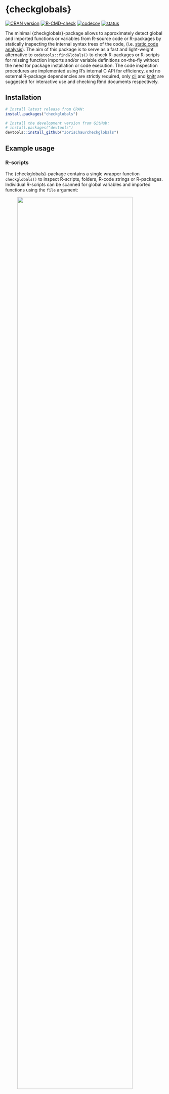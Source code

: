 
<!-- README.md is generated from README.Rmd. Please edit that file -->

# {checkglobals}

<!-- badges: start -->

[![CRAN
version](https://www.r-pkg.org/badges/version/checkglobals)](https://cran.r-project.org/package=checkglobals)
[![R-CMD-check](https://github.com/JorisChau/checkglobals/workflows/R-CMD-check/badge.svg)](https://github.com/JorisChau/checkglobals/actions)
[![codecov](https://codecov.io/gh/JorisChau/checkglobals/branch/master/graph/badge.svg)](https://app.codecov.io/gh/JorisChau/checkglobals)
[![status](https://tinyverse.netlify.app/badge/checkglobals)](https://CRAN.R-project.org/package=checkglobals)
<!-- badges: end -->

The minimal {checkglobals}-package allows to approximately detect global
and imported functions or variables from R-source code or R-packages by
statically inspecting the internal syntax trees of the code,
(i.e. [static code
analysis](https://en.wikipedia.org/wiki/Static_program_analysis)). The
aim of this package is to serve as a fast and light-weight alternative
to `codetools::findGlobals()` to check R-packages or R-scripts for
missing function imports and/or variable definitions on-the-fly without
the need for package installation or code execution. The code inspection
procedures are implemented using R’s internal C API for efficiency, and
no external R-package dependencies are strictly required, only
[cli](https://CRAN.R-project.org/package=cli) and
[knitr](https://CRAN.R-project.org/package=knitr) are suggested for
interactive use and checking Rmd documents respectively.

## Installation

``` r
# Install latest release from CRAN:
install.packages("checkglobals")

# Install the development version from GitHub:
# install.packages("devtools")
devtools::install_github("JorisChau/checkglobals")
```

## Example usage

### R-scripts

The {checkglobals}-package contains a single wrapper function
`checkglobals()` to inspect R-scripts, folders, R-code strings or
R-packages. Individual R-scripts can be scanned for global variables and
imported functions using the `file` argument:

<img src="./README/screen01.svg" width="85%" style="display: block; margin: auto;" />

<br>

The R-script in this example contains a simple R-Shiny application
available at
<https://raw.githubusercontent.com/rstudio/shiny-examples/main/004-mpg/app.R>.

#### Printed output

Printing the S3-object returned by `checkglobals()` outputs: 1. the
*name* and *location* of all unrecognized global variables; and 2. the
*name* and *location* of all detected imported functions grouped by
R-package.

The *location* `app.R#36` lists the R-file name (`app.R`) and line
number (`36`) of the detected variable or function. If
[cli](https://CRAN.R-project.org/package=cli) is installed and
cli-hyperlinks are supported, clicking the *location* links opens the
source file pointing to the given line number. The bars and counts
behind the imported package names highlight the number of function calls
detected from each package. This information can be used to get a better
sense of the importance of an imported package and how much effort it
would take to remove it as a dependency.

To inspect only the detected global variables or imported functions,
index the S3-object by its `globals` (`chk$globals`) or `imports`
(`chk$imports`) components. For instance, we can print detailed source
code references of the unrecognized global variables with:

<img src="./README/screen02.svg" width="85%" style="display: block; margin: auto;" />

#### Remote files

Instead of a local file, the `file` argument in `checkglobals()` can
also be a remote file location (e.g. a server or the web), in which case
the remote file is first downloaded as a temporary file with
`download.file()`.

<img src="./README/screen03.svg" width="85%" style="display: block; margin: auto;" />

### R Markdown files

The `file` argument in `checkglobals()` also accepts R Markdown (`.Rmd`
or `.Rmarkdown`) file locations. For R Markdown files, the R code chunks
are first extracted into a temporary R-script with `knitr::purl()`,
which is then analyzed by `checkglobals()`:

<img src="./README/screen04.svg" width="85%" style="display: block; margin: auto;" />

<br>

**Note**: R-packages that are imported or loaded, but have no detected
function imports are displayed with an *n/a* reference. This can happen
when `checkglobals()` falsely ignores one or more imported functions
from the given package or when the package is not actually needed as a
dependency. In both cases this is useful information to have. In the
above example, `tibble` is loaded in order to use `tribble()`, but the
`tribble()` function is also exported by `dplyr`, so it shows up under
the `dplyr` imports instead.

### Folders

Folders containing R-scripts can be scanned with the `dir` argument in
`checkglobals()`, which inspects all R-scripts present in `dir`. The
following example scans an R-Shiny app folder containing a `ui.R` and
`server.R` file (source:
<https://github.com/rstudio/shiny-examples/tree/main/018-datatable-options>),

<img src="./README/screen05.svg" width="85%" style="display: block; margin: auto;" />

<br>

**Note**: if imports are detected from an R-package not installed in the
current R-session, an alert is printed as in the example above. Function
calls accessing the missing R-package explicitly, using e.g. `::` or
`:::`, can still be fully identified as imports by `checkglobals()`.
Function calls with no reference to the missing R-package will be listed
as unrecognized globals.

### R-packages

R-package folders can be scanned with the `pkg` argument in
`checkglobals()`. Conceptually, `checkglobals()` scans all files in the
`/R` folder of the package and contrasts the detected (unrecognized)
globals and imports against the imports listed in the NAMESPACE file of
the package. R-scripts present elsewhere in the package (e.g. in the
`/inst` folder) are **not** analyzed, as these are not coupled to the
package NAMESPACE file. To illustrate, we can run `checkglobals()` on
its own package folder:

<img src="./README/screen06.svg" width="85%" style="display: block; margin: auto;" />

#### Bundled R-packages

Instead of local R-package folders, the `pkg` argument also accepts file
paths to bundled source R-packages (tar.gz). This can either be a tar.gz
package on the local filesystem, or a remote file location, such as the
web (similar to the `file` argument).

##### Local filesystem:

<img src="./README/screen07.svg" width="85%" style="display: block; margin: auto;" />

##### Remote file location:

<img src="./README/screen08a.svg" width="85%" style='margin-left:70px' style="display: block; margin: auto;" />
<img src="./README/screen08b.svg" width="85%" style='margin-top:-20px;margin-left:70px' style="display: block; margin: auto;" />

<br>

**Remark**: if `checkglobals()` is called without a `file`, `dir`,
`text` or `pkg` argument, the function is run in the current working
directory. If the current working directory is an R-package folder, this
is identical to `checkglobals(pkg = ".")`, otherwise the behavior is the
same as `checkglobals(dir = ".")`.

### Programmatic use

Several methods (e.g. `as.data.frame`, `as.matrix` or `as.character`)
are available to cast the S3-objects returned by `checkglobals()` to
common R-objects. This can be useful for further programmatic use of the
returned output:

``` r
chk <- checkglobals::checkglobals(pkg = "../checkglobals")

## data.frame with globals/imports 
as.data.frame(chk)
#>                  name  package   type
#> 1          ansi_align      cli import
#> 2          ansi_nchar      cli import
#> 3        ansi_strtrim      cli import
#> 4         ansi_trimws      cli import
#> 5   cli_alert_success      cli import
#> 6   cli_alert_warning      cli import
#> 7              cli_h1      cli import
#> 8      code_highlight      cli import
#> 9            col_blue      cli import
#> 10          col_green      cli import
#> 11           col_grey      cli import
#> 12            col_red      cli import
#> 13          col_white      cli import
#> 14         col_yellow      cli import
#> 15      console_width      cli import
#> 16         style_bold      cli import
#> 17    style_hyperlink      cli import
#> 18       style_italic      cli import
#> 19             symbol      cli import
#> 20               tree      cli import
#> 21          read_json jsonlite import
#> 22             toJSON jsonlite import
#> 23         write_json jsonlite import
#> 24               purl    knitr import
#> 25      download.file    utils import
#> 26 installed.packages    utils import
#> 27             relist    utils import
#> 28              untar    utils import

## vector of package dependencies
checkglobals::as_vector(chk)[["package"]]
#> [1] "cli"      "jsonlite" "knitr"    "utils"
```

The `as_sarif_json` method generates a
[SARIF](https://docs.oasis-open.org/sarif/sarif/v2.1.0/sarif-v2.1.0.html)
(Static Analysis Results Interchange Format) JSON from a `checkglobals`
S3-object for upload to external CI servers, such as [GitHub Code
Scanning](https://docs.github.com/en/code-security/code-scanning/integrating-with-code-scanning/sarif-support-for-code-scanning),
Jenkins [warnings-ng](https://plugins.jenkins.io/warnings-ng/) plugin,
or [Azure
DevOps/Pipelines](https://learn.microsoft.com/en-us/azure/devops/pipelines/tasks/reference/advanced-security-publish-v1?view=azure-pipelines).

#### GitHub Code Scanning

The following `yaml` code is an example extract from a GitHub Actions
workflow file that runs `checkglobals()` on the root directory (`"."`)
of an R-package repository and uploads the `checkglobals` SARIF JSON
using the
[`upload-sarif`](https://github.com/github/codeql-action/tree/v3/upload-sarif)
action. Here it is assumed that `checkglobals` has been installed as a
dependency in a previous workflow step.

``` yaml
- name: Generate SARIF 
  run: |
    checkglobals::checkglobals(pkg = ".") |>
    checkglobals::as_sarif_json(
              path = file.path(Sys.getenv("GITHUB_WORKSPACE"), "checkglobals.json"),
              root_dir = Sys.getenv("GITHUB_WORKSPACE"),
              include_markdown = FALSE
    )
  shell: Rscript {0}
- name: Upload SARIF
  uses: github/codeql-action/upload-sarif@v3
  with:
    sarif_file: ${{ github.workspace }}/checkglobals.json
```

After successful parsing of the SARIF JSON content, the SARIF result
entries are displayed as alerts under `Security > Code scanning`:

<img src="./README/screen09.png" width="75%" style='margin-left:70px' style="display: block; margin: auto;" />

#### Jenkins warnings-ng

If the Jenkins [warnings-ng](https://plugins.jenkins.io/warnings-ng/)
plugin is available, the following `yaml` code can be included in a
Jenkinsfile to ingest the `checkglobals` SARIF JSON obtained from
scanning an R-package with `checkglobals(pkg = ".")`. Here it is again
assumed that `checkglobals` has been installed as a dependency in a
previous stage.

``` yaml
stage('checkglobals') {
    steps {
        sh '''R -q -e \'{
          checkglobals::checkglobals(pkg = ".") |>
          checkglobals::as_sarif_json(
                  chk,
                  path = "checkglobals.sarif.json",
                  root_dir = ".",
                  markdown = TRUE
          )
        }\''''
    }
  post {
      always {
          recordIssues enabledForFailure: true, sourceDirectories: [[path: '.']], tool: sarif(pattern: "*.sarif.json", name: "checkglobals")
      }
  }
}
```

The [warnings-ng](https://plugins.jenkins.io/warnings-ng/) plugin
reports the SARIF result entries as individual issues as well as various
summary charts and statistics.

<img src="./README/screen10.png" width="75%" style='margin-left:70px' style="display: block; margin: auto;" />

## Known limitations

Below is a non-exhaustive list of known limitations of the static code
analysis performed by `checkglobals()` to keep in mind for practical
use. These are cases that are either too ambiguous or complex to be
analyzed without evaluation of the code itself, where `checkglobals()`
fails to recognize a variable name (false negative) or falsely detects a
global variable when it should not (false positive).

#### Character variable/function names

``` r
## this works (character arguments are recognized as functions)
checkglobals(text = 'do.call(args = list(1), what = "median")')
checkglobals(text = 'Map("g", 1, n = 1)')
checkglobals(text = 'stats::aggregate(x ~ ., data = y, FUN = "g")')

## this doesn't work (evaluation is required)
checkglobals(text = 'g <- "f"; Map(g, 1, n = 1)')
checkglobals(text = "eval(substitute(g))") ## same for ~, expression, quote, bquote, Quote, etc.
```

``` r
## this works (calling a function in an exotic way)
checkglobals(text = '"head"(1:10)')
checkglobals(text = '`::`("utils", "head")(1:10)')
checkglobals(text = 'list("function" = utils::head)$`function`(1:10)')

## this doesn't work (evaluation is required)
checkglobals(text = 'get("head")(1:10)')
checkglobals(text = 'methods::getMethod("f", signature = "ANY")')
```

#### Package loading

``` r
## this works (simple evaluation of package names)
checkglobals(text = 'attachNamespace("utils"); head(1:10)')
checkglobals(text = 'pkg <- "utils"; library(pkg, character.only = TRUE); head(1:10)')

## this doesn't work (more complex evaluation is required)
checkglobals(text = 'pkg <- function() "utils"; library(pkg(), character.only = TRUE); head(1:10)')
checkglobals(text = 'loadPkg <- library; loadPkg(utils)')
checkglobals(text = 'box::use(utils[...])')
```

#### Unknown symbols

``` r
## this works (special functions self, private, super are recognized)
checkglobals(text = 'R6::R6Class("cl",
                   public = list(
                     initialize = function(...) self$f(...),
                     f = function(...) private$p
                   ),
                   private = list(
                     p = list()
                   ))')

## this doesn't work (data masking)
checkglobals(text = 'transform(mtcars, mpg2 = mpg^2)')
checkglobals(text = 'attach(iris); print(Sepal.Width)')
```

#### Lazy evaluation

``` r
## this works (basic lazy evaluation)
checkglobals(text = '{
    addy <- function(y) x + y 
    x <- 0
    addy(1)
}')
checkglobals(
  text = 'function() { 
    on.exit(rm(x))
    x <- 0 
}')

## this doesn't work (lazy evaluation in external functions)
checkglobals(
  text = 'server <- function(input, output) {
    add1x <- shiny::reactive({
      add1(input$x)
    })
    add1 <- function(x) x + 1  
  }')
```

## Useful references

Other useful functions and R-packages with design goals and/or
functionality related to {checkglobals} include:

- `codetools::findGlobals()`, detects global variables from R-scripts
  via static code analysis. This and other *codetools* functions
  underlie the source code checks run by `R CMD check`.
- [globals](https://CRAN.R-project.org/package=globals), R-package by H.
  Bengtsson providing a re-implementation of the functions in
  *codetools* to identify global variables using various strategies for
  export in parallel computations.
- `renv::dependencies()`, detects R-package dependencies by scanning all
  R-files in a project for imported functions or packages via static
  code analysis.
- [lintr](https://CRAN.R-project.org/package=lintr), R-package by J.
  Hester and others to perform general static code analysis in R
  projects. `lintr::object_usage_linter()` provides a wrapper of
  `codetools::checkUsage()` to detect global variables similar to
  `R CMD check`.

## License

MIT
